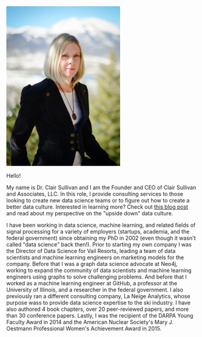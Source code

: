 <img src="../img/mountain_portrait.jpg" width="300">

Hello!

My name is Dr. Clair Sullivan and I am the Founder and CEO of Clair Sullivan and Associates, LLC.  In this role, I provide consulting services to those looking to create new data science teams or to figure out how to create a better data culture.  Interested in learning more?  Check out [this blog post](https://www.linkedin.com/pulse/getting-what-you-expect-out-your-data-science-team-dr-clair-sullivan-ftbkc%3FtrackingId=0ZjseqW1TYmL2wYiBUxm%252BQ%253D%253D/?trackingId=0ZjseqW1TYmL2wYiBUxm%2BQ%3D%3D) and read about my perspective on the "upside down" data culture.

I have been working in data science, machine learning, and related fields of signal processing for a variety of employers (startups, academia, and the federal government) since obtaining my PhD in 2002 (even though it wasn't called "data science" back then!).  Prior to starting my own company I was the Director of Data Science for Vail Resorts, leading a team of data scientists and machine learning engineers on marketing models for the company.  Before that I was a graph data science advocate at Neo4j, working to expand the community of data scientists and machine learning engineers using graphs to solve challenging problems.  And before that I worked as a machine learning engineer at GitHub, a professor at the University of Illinois, and a researcher in the federal government.  I also previously ran a different consulting company, La Neige Analytics, whose purpose wass to provide data science expertise to the ski industry.  I have also authored 4 book chapters, over 20 peer-reviewed papers, and more than 30 conference papers.  Lastly, I was the recipient of the DARPA Young Faculty Award in 2014 and the American Nuclear Society's Mary J. Oestmann Professional Women's Achievement Award in 2015.